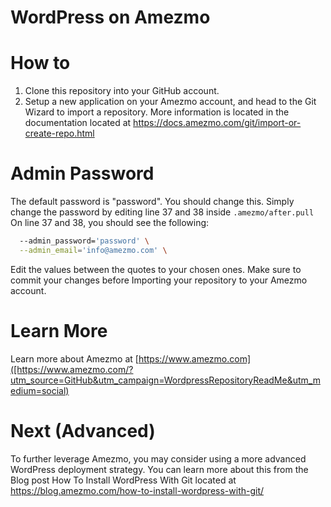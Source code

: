 # WordPress on Amezmo

# How to
1. Clone this repository into your GitHub account.
2. Setup a new application on your Amezmo account, and head to the Git Wizard to import a repository. More information is located in the documentation located at https://docs.amezmo.com/git/import-or-create-repo.html

# Admin Password
The default password is "password". You should change this. Simply change the password by editing line 37 and 38 inside `.amezmo/after.pull` On line 37 and 38, you should see the following:

```bash
  --admin_password='password' \
  --admin_email='info@amezmo.com' \
```

Edit the values between the quotes to your chosen ones. Make sure to commit your changes before Importing your repository to your Amezmo account.

# Learn More
Learn more about Amezmo at [https://www.amezmo.com]([https://www.amezmo.com/?utm_source=GitHub&utm_campaign=WordpressRepositoryReadMe&utm_medium=social)

# Next (Advanced)
To further leverage Amezmo, you may consider using a more advanced WordPress deployment strategy. You can learn more about this from the Blog post How To Install WordPress With Git located at https://blog.amezmo.com/how-to-install-wordpress-with-git/
